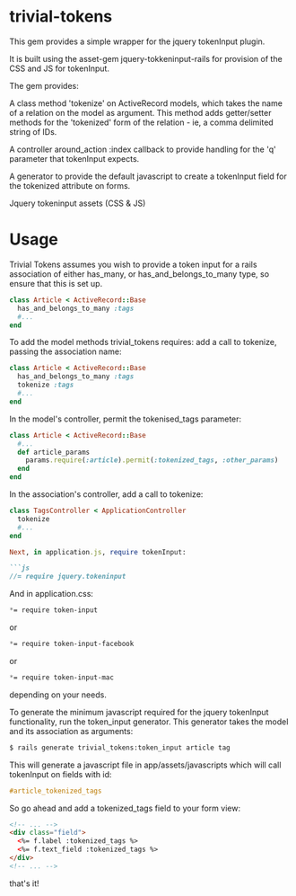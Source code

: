 trivial-tokens
==============
This gem provides a simple wrapper for the jquery tokenInput plugin. 

It is built using the asset-gem jquery-tokkeninput-rails for provision of the CSS and JS for tokenInput. 

The gem provides:

A class method 'tokenize' on ActiveRecord models, which takes the name of a relation on the model as argument. This method adds getter/setter methods for the 'tokenized' form of the relation - ie, a comma delimited string of IDs.

A controller around_action :index callback to provide handling for the 'q' parameter that tokenInput expects.

A generator to provide the default javascript to create a tokenInput field for the tokenized attribute on forms.

Jquery tokeninput assets (CSS & JS)

Usage 
=====

Trivial Tokens assumes you wish to provide a token input for a rails association of either has_many, or has_and_belongs_to_many type, so ensure that this is set up.

```ruby
class Article < ActiveRecord::Base
  has_and_belongs_to_many :tags
  #...
end
```

To add the model methods trivial_tokens requires: add a call to tokenize, passing the association name:

```ruby
class Article < ActiveRecord::Base
  has_and_belongs_to_many :tags
  tokenize :tags
  #...
end
```

In the model's controller, permit the tokenised_tags parameter:

```ruby
class Article < ActiveRecord::Base
  #...
  def article_params
    params.require(:article).permit(:tokenized_tags, :other_params)
  end
end
```

In the association's controller, add a call to tokenize:


```ruby
class TagsController < ApplicationController
  tokenize
  #...
end

Next, in application.js, require tokenInput:

```js
//= require jquery.tokeninput
```

And in application.css:

```css
*= require token-input
```
or
```css
*= require token-input-facebook
```
or
```css 
*= require token-input-mac
```
depending on your needs.


To generate the minimum javascript required for the jquery tokenInput functionality, run the token_input generator. This generator takes the model and its association as arguments:

```sh
$ rails generate trivial_tokens:token_input article tag
```

This will generate a javascript file in app/assets/javascripts which will call tokenInput on fields with id:

```css
#article_tokenized_tags
```

So go ahead and add a tokenized_tags field to your form view:

```html
<!-- ... -->
<div class="field"> 
  <%= f.label :tokenized_tags %> 
  <%= f.text_field :tokenized_tags %>
</div>
<!-- ... --> 
```

that's it!
